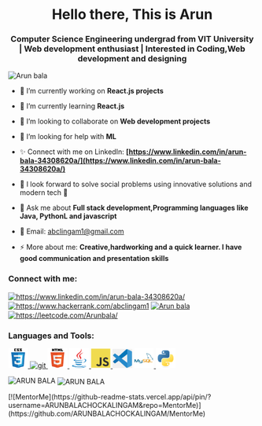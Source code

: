 <h1 align="center">Hello there, This is Arun</h1>
<h3 align="center">Computer Science Engineering undergrad from VIT University | Web development enthusiast | Interested in Coding,Web development and designing</h3>

<p align="left"> <img src="https://komarev.com/ghpvc/?username=ARUNBALACHOCKALINGAM&label=Profile%20views&color=0e75b6&style=flat" alt="Arun bala" /> </p>

- 🔭 I’m currently working on **React.js projects**

- 🌱 I’m currently learning **React.js**

- 💫 I’m looking to collaborate on **Web development projects**

- 🤝 I’m looking for help with **ML**

- ✨ Connect with me on LinkedIn: **[https://www.linkedin.com/in/arun-bala-34308620a/](https://www.linkedin.com/in/arun-bala-34308620a/)**

- 📝 I look forward to solve social problems using innovative solutions and modern tech 💫

- 💬 Ask me about **Full stack development,Programming languages like Java, PythonL and javascript**

- 🔸 Email:  abclingam1@gmail.com

- ⚡ More about me:  **Creative,hardworking and a quick learner. I have good communication and presentation skills**


<h3 align="left">Connect with me:</h3>
<p align="left">
<a href="https://www.linkedin.com/in/arun-bala-34308620a/" target="blank"><img color="white" align="center" src="https://cdn.jsdelivr.net/npm/simple-icons@3.0.1/icons/linkedin.svg" alt="https://www.linkedin.com/in/arun-bala-34308620a/" height="30" width="40" /></a>
<a href="https://www.hackerrank.com/abclingam1" target="blank"><img color="white"  align="center" src="https://cdn.jsdelivr.net/npm/simple-icons@3.0.1/icons/hackerrank.svg" alt="https://www.hackerrank.com/abclingam1" height="30" width="40" /></a>
<a href="https://instagram.com/arun_bala_ig" target="blank"><img color="white"  align="center" src="https://cdn.jsdelivr.net/npm/simple-icons@3.0.1/icons/instagram.svg" alt="Arun bala" height="30" width="40" /></a>
<a href="https://leetcode.com/Arunbala/" target="blank"><img color="white"  align="center" src="https://cdn.jsdelivr.net/npm/simple-icons@3.0.1/icons/leetcode.svg" alt="https://leetcode.com/Arunbala/" height="30" width="40" /></a>
</p>

<h3 align="left">Languages and Tools:</h3>
<p align="left"><a href="https://www.w3schools.com/css/" target="_blank"> <img src="https://raw.githubusercontent.com/devicons/devicon/master/icons/css3/css3-original-wordmark.svg" alt="css3" width="40" height="40"/> </a> <a href="https://git-scm.com/" target="_blank"> <img src="https://www.vectorlogo.zone/logos/git-scm/git-scm-icon.svg" alt="git" width="40" height="40"/> </a> <a href="https://www.w3.org/html/" target="_blank"> <img src="https://raw.githubusercontent.com/devicons/devicon/master/icons/html5/html5-original-wordmark.svg" alt="html5" width="40" height="40"/> </a> <a href="https://www.java.com" target="_blank"> <img src="https://raw.githubusercontent.com/devicons/devicon/master/icons/java/java-original.svg" alt="java" width="40" height="40"/> </a> <a href="https://developer.mozilla.org/en-US/docs/Web/JavaScript" target="_blank"> <img src="https://raw.githubusercontent.com/devicons/devicon/master/icons/javascript/javascript-original.svg" alt="javascript" width="40" height="40"/> </a> 
  <a href="https://code.visualstudio.com/"><img src="https://github.com/ARUNBALACHOCKALINGAM/ARUNBALACHOCKALINGAM/blob/main/Vscode.PNG" width=40></a> <a href="https://www.mysql.com/" target="_blank"> <img src="https://raw.githubusercontent.com/devicons/devicon/master/icons/mysql/mysql-original-wordmark.svg" alt="mysql" width="40" height="40"/> <a href="https://www.python.org" target="_blank"> <img src="https://raw.githubusercontent.com/devicons/devicon/master/icons/python/python-original.svg" alt="python" width="40" height="40"/> </a>
<p><img align="left" src="https://github-readme-stats.vercel.app/api/top-langs/?username=ARUNBALACHOCKALINGAM&layout=compact" alt="ARUN BALA" /></p>
<p>&nbsp;<img align="center" src="https://github-readme-stats.vercel.app/api?username=ARUNBALACHOCKALINGAM&show_icons=true&theme=radical" alt="ARUN BALA"/></p>
[![MentorMe](https://github-readme-stats.vercel.app/api/pin/?username=ARUNBALACHOCKALINGAM&repo=MentorMe)](https://github.com/ARUNBALACHOCKALINGAM/MentorMe)

